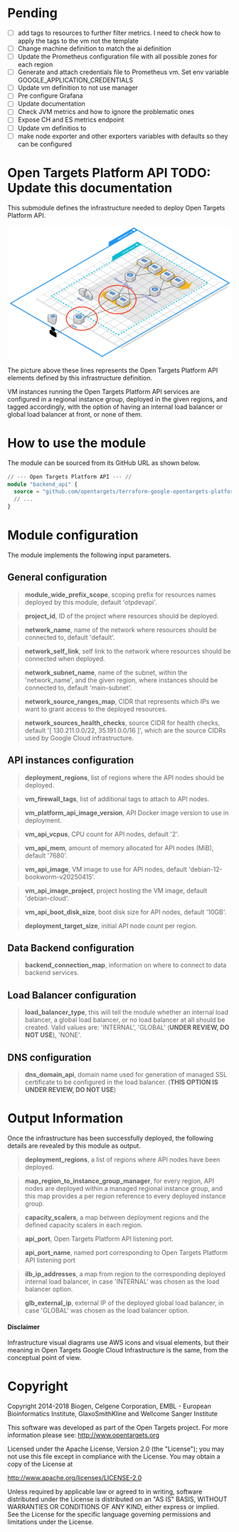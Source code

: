 # Pending
- [ ] add tags to resources to further filter metrics. I need to check how to apply the tags to the vm not the template
- [ ] Change machine definition to match the ai definition
- [ ] Update the Prometheus configuration file with all possible zones for each region
- [ ] Generate and attach credentials file to Prometheus vm. Set env variable GOOGLE_APPLICATION_CREDENTIALS
- [ ] Update vm definition to not use manager
- [ ] Pre configure Grafana
- [ ] Update documentation
- [ ] Check JVM metrics and how to ignore the problematic ones
- [ ] Expose CH and ES metrics endpoint
- [ ] Update vm definitios to 
- [ ] make node exporter and other exporters variables with defaults so they can be configured

# Open Targets Platform API TODO: Update this documentation
This submodule defines the infrastructure needed to deploy Open Targets Platform API.

![Open Targets Platform API, Deployment Unit](../../docs/img/open_targets_platform_api.png "Open Targets Platform API, Deployment Unit")

The picture above these lines represents the Open Targets Platform API elements defined by this infrastructure definition.

VM instances running the Open Targets Platform API services are configured in a regional instance group, deployed in the given regions, and tagged accordingly, with the option of having an internal load balancer or global load balancer at front, or none of them.

# How to use the module
The module can be sourced from its GitHub URL as shown below.
```terraform
// --- Open Targets Platform API --- //
module "backend_api" {
  source = "github.com/opentargets/terraform-google-opentargets-platform//modules/api"
  // ...
}
```

# Module configuration
The module implements the following input parameters.

## General configuration
>**module_wide_prefix_scope**, scoping prefix for resources names deployed by this module, default 'otpdevapi'.

>**project_id**, ID of the project where resources should be deployed.

>**network_name**, name of the network where resources should be connected to, default 'default'.

>**network_self_link**, self link to the network where resources should be connected when deployed.

>**network_subnet_name**, name of the subnet, within the 'network_name', and the given region, where instances should be connected to, default 'main-subnet'.

>**network_source_ranges_map**, CIDR that represents which IPs we want to grant access to the deployed resources.

>**network_sources_health_checks**, source CIDR for health checks, default '[ 130.211.0.0/22, 35.191.0.0/16 ]', which are the source CIDRs used by Google Cloud infrastructure.

## API instances configuration
>**deployment_regions**, list of regions where the API nodes should be deployed.

>**vm_firewall_tags**, list of additional tags to attach to API nodes.

>**vm_platform_api_image_version**, API Docker image version to use in deployment.

>**vm_api_vcpus**, CPU count for API nodes, default '2'.

>**vm_api_mem**, amount of memory allocated for API nodes (MiB), default '7680'.

>**vm_api_image**, VM image to use for API nodes, default 'debian-12-bookworm-v20250415'.

>**vm_api_image_project**, project hosting the VM image, default 'debian-cloud'.

>**vm_api_boot_disk_size**, boot disk size for API nodes, default '10GB'.

>**deployment_target_size**, initial API node count per region.


## Data Backend configuration
>**backend_connection_map**, information on where to connect to data backend services.


## Load Balancer configuration
>**load_balancer_type**, this will tell the module whether an internal load balancer, a global load balancer, or no load balancer at all should be created. Valid values are: 'INTERNAL', 'GLOBAL' (**UNDER REVIEW, DO NOT USE**), 'NONE'.

## DNS configuration
>**dns_domain_api**, domain name used for generation of managed SSL certificate to be configured in the load balancer. (**THIS OPTION IS UNDER REVIEW, DO NOT USE**)

# Output Information
Once the infrastructure has been successfully deployed, the following details are revealed by this module as output.

>**deployment_regions**, a list of regions where API nodes have been deployed.

>**map_region_to_instance_group_manager**, for every region, API nodes are deployed within a managed regional instance group, and this map provides a per region reference to every deployed instance group.

>**capacity_scalers**, a map between deployment regions and the defined capacity scalers in each region.

>**api_port**, Open Targets Platform API listening port.

>**api_port_name**, named port corresponding to Open Targets Platform API listening port

>**ilb_ip_addresses**, a map from region to the corresponding deployed internal load balancer, in case 'INTERNAL' was chosen as the load balancer option.

>**glb_external_ip**, external IP of the deployed global load balancer, in case 'GLOBAL' was chosen as the load balancer option.

#### Disclaimer
Infrastructure visual diagrams use AWS icons and visual elements, but their meaning in Open Targets Google Cloud Infrastructure is the same, from the conceptual point of view.

# Copyright
Copyright 2014-2018 Biogen, Celgene Corporation, EMBL - European Bioinformatics Institute, GlaxoSmithKline and Wellcome Sanger Institute

This software was developed as part of the Open Targets project. For more information please see: http://www.opentargets.org

Licensed under the Apache License, Version 2.0 (the "License");
you may not use this file except in compliance with the License.
You may obtain a copy of the License at

   http://www.apache.org/licenses/LICENSE-2.0

Unless required by applicable law or agreed to in writing, software
distributed under the License is distributed on an "AS IS" BASIS,
WITHOUT WARRANTIES OR CONDITIONS OF ANY KIND, either express or implied.
See the License for the specific language governing permissions and
limitations under the License.
